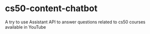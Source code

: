 # cs50-content-chatbot
A try to use Assistant API to answer questions related to cs50 courses available in YouTube
